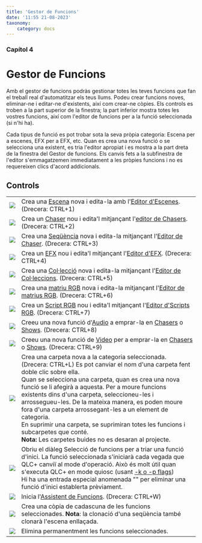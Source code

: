 ```yaml
---
title: 'Gestor de Funcions'
date: '11:55 21-08-2023'
taxonomy:
    category: docs
---
```


### Capítol 4

# Gestor de Funcions

Amb el gestor de funcions podràs gestionar totes les teves funcions que fan el treball real d'automatitzar els teus llums. Podeu crear funcions noves, eliminar-ne i editar-ne d'existents, així com crear-ne còpies. Els controls es troben a la part superior de la finestra; la part inferior mostra totes les vostres funcions, així com l'editor de funcions per a la funció seleccionada (si n'hi ha).

Cada tipus de funció es pot trobar sota la seva pròpia categoria: Escena per a escenes, EFX per a EFX, etc. Quan es crea una nova funció o se selecciona una existent, es tria l'editor apropiat i es mostra a la part dreta de la finestra del Gestor de funcions. Els canvis fets a la subfinestra de l'editor s'emmagatzemen immediatament a les pròpies funcions i no es requereixen clics d'acord addicionals.

Controls
--------

|     |     |
| --- | --- |
| ![](/basics/scene.png) | Crea una [Escena](/basics/glossary-and-concepts#escena) nova i edita-la amb l'[Editor d'Escenes](scene-editor). (Drecera: CTRL+1) |
| ![](/basics/chaser.png) | Crea un [Chaser](/basics/glossary-and-concepts#chaser) nou i edita'l mitjançant l'[editor de Chasers](chaser-editor). (Drecera: CTRL+2) |
| ![](/basics/sequence.png) | Crea una [Seqüència](/basics/glossary-and-concepts#seqüència) nova i edita-la mitjançant l'[Editor de Chaser](chaser-editor). (Drecera: CTRL+3) |
| ![](/basics/efx.png) | Crea un [EFX](/basics/glossary-and-concepts#efx) nou i edita'l mitjançant l'[Editor d'EFX](efx-editor). (Drecera: CTRL+4) |
| ![](/basics/collection.png) | Crea una [Col·lecció](/basics/glossary-and-concepts#col·leció) nova i edita-la mitjançant l'[Editor de Col·leccions](collection-editor). (Drecera: CTRL+5) |
| ![](/basics/rgbmatrix.png) | Crea una [matriu RGB](/basics/glossary-and-concepts#matriu-rgb) nova i edita-la mitjançant l'[Editor de matrius RGB](rgb-matrix-editor). (Drecera: CTRL+6) |
| ![](/basics/script.png) | Crea un [Script RGB](/basics/glossary-and-concepts#rgb-script) nou i edita'l mitjançant l'[Editor d'Scripts RGB](rgb-script-api). (Drecera: CTRL+7) |
| ![](/basics/audio.png) | Creeu una nova funció d'[Audio](/basics/glossary-and-concepts#àudio) a emprar-la en [Chasers](/basics/glossary-and-concepts#chaser) o [Shows](/basics/glossary-and-concepts#show). (Drecera: CTRL+8) |
| ![](/basics/video.png) | Creeu una nova funció de [Video](/basics/glossary-and-concepts#vídeo) per a emprar-la en [Chasers](/basics/glossary-and-concepts#chaser) o [Shows](/basics/glossary-and-concepts#show). (Drecera: CTRL+9) |
| ![](/basics/folder.png) | Crea una carpeta nova a la categoria seleccionada. (Drecera: CTRL+L) Es pot canviar el nom d'una carpeta fent doble clic sobre ella.  <br>Quan se selecciona una carpeta, quan es crea una nova funció se li afegirà a aquesta. Per a moure funcions existents dins d'una carpeta, seleccioneu-les i arrossegueu-les. De la mateixa manera, es poden moure fora d'una carpeta arrossegant-les a un element de categoria.  <br>En suprimir una carpeta, se suprimiran totes les funcions i subcarpetes que conté.  <br>**Nota:** Les carpetes buides no es desaran al projecte. |
| ![](/basics/autostart.png) | <No function>Obriu el diàleg Selecció de funcions per a triar una funció d'inici. La funció seleccionada s'iniciarà cada vegada que QLC+ canviï al mode d'operació. Això és molt útil quan s'executa QLC+ en mode quiosc (usant [-k o -p flags](/advanced/command-line-parameters)) <br>Hi ha una entrada especial anomenada "" per eliminar una funció d'inici establerta prèviament. |
| ![](/basics/wizard.png) | Inicia l'[Assistent de Funcions](function-wizard). (Drecera: CTRL+W) |
| ![](/basics/editcopy.png) | Crea una còpia de cadascuna de les funcions seleccionades. **Nota**: la clonació d'una seqüència també clonarà l'escena enllaçada. |
| ![](/basics/editdelete.png) | Elimina permanentment les funcions seleccionades. |
